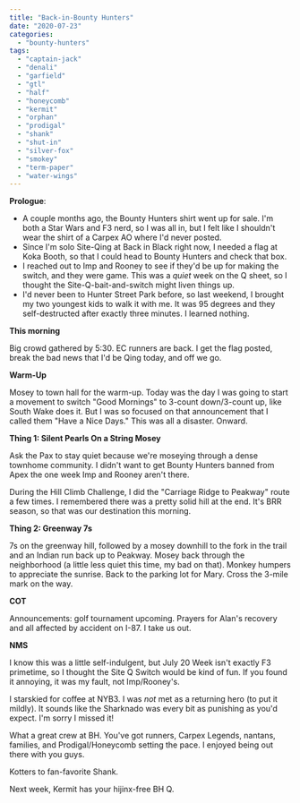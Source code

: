 ```yaml
---
title: "Back-in-Bounty Hunters"
date: "2020-07-23"
categories: 
  - "bounty-hunters"
tags: 
  - "captain-jack"
  - "denali"
  - "garfield"
  - "gtl"
  - "half"
  - "honeycomb"
  - "kermit"
  - "orphan"
  - "prodigal"
  - "shank"
  - "shut-in"
  - "silver-fox"
  - "smokey"
  - "term-paper"
  - "water-wings"
---
```


**Prologue**:

- A couple months ago, the Bounty Hunters shirt went up for sale. I'm both a Star Wars and F3 nerd, so I was all in, but I felt like I shouldn't wear the shirt of a Carpex AO where I'd never posted.
- Since I'm solo Site-Qing at Back in Black right now, I needed a flag at Koka Booth, so that I could head to Bounty Hunters and check that box.
- I reached out to Imp and Rooney to see if they'd be up for making the switch, and they were game. This was a _quiet_ week on the Q sheet, so I thought the Site-Q-bait-and-switch might liven things up.
- I'd never been to Hunter Street Park before, so last weekend, I brought my two youngest kids to walk it with me. It was 95 degrees and they self-destructed after exactly three minutes. I learned nothing.

**This morning**

Big crowd gathered by 5:30. EC runners are back. I get the flag posted, break the bad news that I'd be Qing today, and off we go.

**Warm-Up**

Mosey to town hall for the warm-up. Today was the day I was going to start a movement to switch "Good Mornings" to 3-count down/3-count up, like South Wake does it. But I was so focused on that announcement that I called them "Have a Nice Days." This was all a disaster. Onward.

**Thing 1: Silent Pearls On a String Mosey**

Ask the Pax to stay quiet because we're moseying through a dense townhome community. I didn't want to get Bounty Hunters banned from Apex the one week Imp and Rooney aren't there.

During the Hill Climb Challenge, I did the "Carriage Ridge to Peakway" route a few times. I remembered there was a pretty solid hill at the end. It's BRR season, so that was our destination this morning.

**Thing 2: Greenway 7s**

7s on the greenway hill, followed by a mosey downhill to the fork in the trail and an Indian run back up to Peakway. Mosey back through the neighborhood (a little less quiet this time, my bad on that). Monkey humpers to appreciate the sunrise. Back to the parking lot for Mary. Cross the 3-mile mark on the way.

**COT**

Announcements: golf tournament upcoming. Prayers for Alan's recovery and all affected by accident on I-87. I take us out.

**NMS**

I know this was a little self-indulgent, but July 20 Week isn't exactly F3 primetime, so I thought the Site Q Switch would be kind of fun. If you found it annoying, it was my fault, not Imp/Rooney's.

I starskied for coffee at NYB3. I was _not_ met as a returning hero (to put it mildly). It sounds like the Sharknado was every bit as punishing as you'd expect. I'm sorry I missed it!

What a great crew at BH. You've got runners, Carpex Legends, nantans, families, and Prodigal/Honeycomb setting the pace. I enjoyed being out there with you guys.

Kotters to fan-favorite Shank.

Next week, Kermit has your hijinx-free BH Q.

